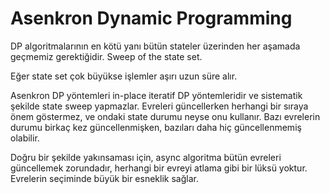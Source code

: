 # Asenkron Dynamic Programming

DP algoritmalarının en kötü yanı bütün stateler üzerinden her aşamada geçmemiz gerektiğidir. Sweep of the state set.

Eğer state set çok büyükse işlemler aşırı uzun süre alır.

Asenkron DP yöntemleri in-place iteratif DP yöntemleridir ve sistematik şekilde state sweep yapmazlar. Evreleri güncellerken herhangi bir sıraya önem göstermez, ve ondaki state durumu neyse onu kullanır. Bazı evrelerin durumu birkaç kez güncellenmişken, bazıları daha hiç güncellenmemiş olabilir.

Doğru bir şekilde yakınsaması için, async algoritma bütün evreleri güncellemek zorundadır, herhangi bir evreyi atlama gibi bir lüksü yoktur. Evrelerin seçiminde büyük bir esneklik sağlar.